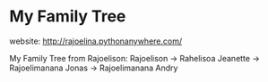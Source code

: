 # My Family Tree

website: http://rajoelina.pythonanywhere.com/

My Family Tree from Rajoelison: Rajoelison -> Rahelisoa Jeanette -> Rajoelimanana Jonas -> Rajoelimanana Andry 
